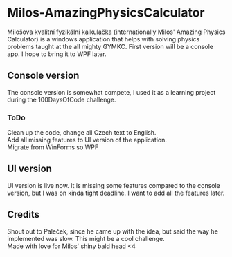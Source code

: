 # Milos-AmazingPhysicsCalculator
Milošova kvalitní fyzikální kalkulačka (internationally Milos' Amazing Physics Calculator) is a windows application that helps with solving physics problems taught at the all mighty GYMKC. First version will be a console app. I hope to bring it to WPF later.<br/>
## Console version
The console version is somewhat compete, I used it as a learning project during the 100DaysOfCode challenge.
### ToDo
Clean up the code, change all Czech text to English.<br/>
Add all missing features to UI version of the application.<br/>
Migrate from WinForms so WPF
## UI version
UI version is live now. It is missing some features compared to the console version, but I was on kinda tight deadline. I want to add all the features later.
## Credits
Shout out to Paleček, since he came up with the idea, but said the way he implemented was slow. This might be a cool challenge.<br/>
Made with love for Milos' shiny bald head <4